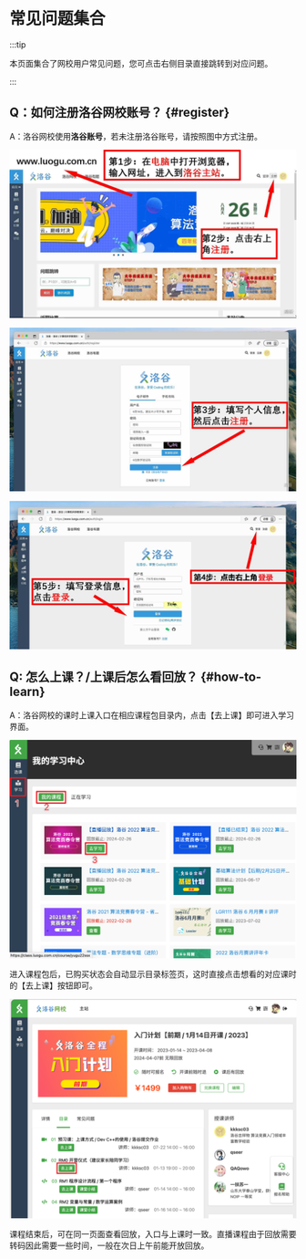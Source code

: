 # 常见问题集合

:::tip

本页面集合了网校用户常见问题，您可点击右侧目录直接跳转到对应问题。

:::

## Q：如何注册洛谷网校账号？ {#register}

A：洛谷网校使用**洛谷账号**，若未注册洛谷账号，请按照图中方式注册。

![进入主站后，点击注册按钮](_image/register-1.png)

![填写个人信息后注册](_image/register-2.png)

![登录洛谷账号](_image/register-3.png)

## Q: 怎么上课？/上课后怎么看回放？ {#how-to-learn}

A：洛谷网校的课时上课入口在相应课程包目录内，点击【去上课】即可进入学习界面。

![进入课程包](_image/into_course.png)

进入课程包后，已购买状态会自动显示目录标签页，这时直接点击想看的对应课时的【去上课】按钮即可。

![进入课程](_image/into_class.png)

课程结束后，可在同一页面查看回放，入口与上课时一致。直播课程由于回放需要转码因此需要一些时间，一般在次日上午前能开放回放。
